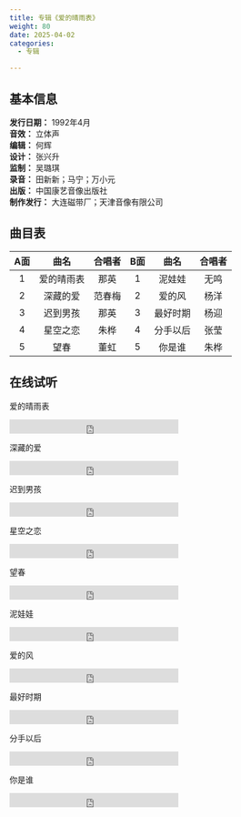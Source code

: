 ```yaml
---
title: 专辑《爱的晴雨表》
weight: 80
date: 2025-04-02
categories:
  - 专辑

---
```



## 基本信息

**发行日期：** 1992年4月<br>
**音效：** 立体声<br>
**编辑：** 何辉<br>
**设计：** 张兴升<br>
**监制：** 吴璐琪<br>
**录音：** 田新新；马宁；万小元<br>
**出版：** 中国康艺音像出版社<br>
**制作发行：** 大连磁带厂；天津音像有限公司

## 曲目表

|A面|曲名|合唱者|B面|曲名|合唱者|
|:-----:|:-----:|:-----:|:-----:|:-----:|:-----:|
|1|爱的晴雨表|那英|1|泥娃娃|无鸣|
|2|深藏的爱|范春梅|2|爱的风|杨洋|
|3|迟到男孩|那英|3|最好时期|杨迎|
|4|星空之恋|朱桦|4|分手以后|张莹|
|5|望春|董虹|5|你是谁|朱桦|


## 在线试听

爱的晴雨表
<iframe src="https://www.opendrive.com/player/NzNfOTAwMDc4NDVfbVZ5bkQ" height="25" width="297" style="border:0" scrolling="no" frameborder="0" allowtransparency="true"></iframe>

深藏的爱
<iframe src="https://www.opendrive.com/player/NzNfOTAwMDc1NzZfVUdNVUw" height="25" width="297" style="border:0" scrolling="no" frameborder="0" allowtransparency="true"></iframe>

迟到男孩
<iframe src="https://www.opendrive.com/player/NzNfOTAwMDc1MzJfZEw2cXc" height="25" width="297" style="border:0" scrolling="no" frameborder="0" allowtransparency="true"></iframe>

星空之恋
<iframe src="https://www.opendrive.com/player/NzNfOTAwMDc2MTBfbVh3WFU" height="25" width="297" style="border:0" scrolling="no" frameborder="0" allowtransparency="true"></iframe>

望春
<iframe src="https://www.opendrive.com/player/NzNfOTAwMDQzMzlfRDI2U3E" height="25" width="297" style="border:0" scrolling="no" frameborder="0" allowtransparency="true"></iframe>

泥娃娃
<iframe src="https://www.opendrive.com/player/NzNfOTAwMDc1NDNfY1Z6U2s" height="25" width="297" style="border:0" scrolling="no" frameborder="0" allowtransparency="true"></iframe>

爱的风
<iframe src="https://www.opendrive.com/player/NzNfOTAwMDc1MzBfbVkyNEg" height="25" width="297" style="border:0" scrolling="no" frameborder="0" allowtransparency="true"></iframe>

最好时期
<iframe src="https://www.opendrive.com/player/NzNfOTAwMDc1NDlfQWZUcnQ" height="25" width="297" style="border:0" scrolling="no" frameborder="0" allowtransparency="true"></iframe>

分手以后
<iframe src="https://www.opendrive.com/player/NzNfOTAwMDc1NDFfd2oxTDE" height="25" width="297" style="border:0" scrolling="no" frameborder="0" allowtransparency="true"></iframe>

你是谁
<iframe src="https://www.opendrive.com/player/NzNfOTAwMDc2MzBfVHZlNXg" height="25" width="297" style="border:0" scrolling="no" frameborder="0" allowtransparency="true"></iframe>
